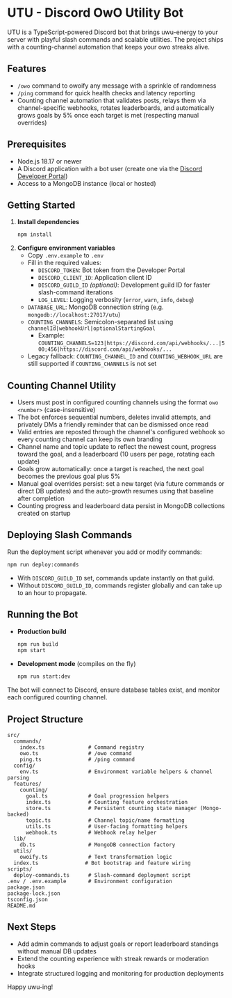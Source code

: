 # UTU - Discord OwO Utility Bot

UTU is a TypeScript-powered Discord bot that brings uwu-energy to your server with playful slash commands and scalable utilities. The project ships with a counting-channel automation that keeps your owo streaks alive.

## Features
- `/owo` command to owoify any message with a sprinkle of randomness
- `/ping` command for quick health checks and latency reporting
- Counting channel automation that validates posts, relays them via channel-specific webhooks, rotates leaderboards, and automatically grows goals by 5% once each target is met (respecting manual overrides)

## Prerequisites
- Node.js 18.17 or newer
- A Discord application with a bot user (create one via the [Discord Developer Portal](https://discord.com/developers/applications))
- Access to a MongoDB instance (local or hosted)

## Getting Started
1. **Install dependencies**
   ```bash
   npm install
   ```
2. **Configure environment variables**
   - Copy `.env.example` to `.env`
   - Fill in the required values:
     - `DISCORD_TOKEN`: Bot token from the Developer Portal
     - `DISCORD_CLIENT_ID`: Application client ID
     - `DISCORD_GUILD_ID` *(optional)*: Development guild ID for faster slash-command iterations
     - `LOG_LEVEL`: Logging verbosity (`error`, `warn`, `info`, `debug`)
    - `DATABASE_URL`: MongoDB connection string (e.g. `mongodb://localhost:27017/utu`)
     - `COUNTING_CHANNELS`: Semicolon-separated list using `channelId|webhookUrl|optionalStartingGoal`
       - Example: `COUNTING_CHANNELS=123|https://discord.com/api/webhooks/...|500;456|https://discord.com/api/webhooks/...`
     - Legacy fallback: `COUNTING_CHANNEL_ID` and `COUNTING_WEBHOOK_URL` are still supported if `COUNTING_CHANNELS` is not set

## Counting Channel Utility
- Users must post in configured counting channels using the format `owo <number>` (case-insensitive)
- The bot enforces sequential numbers, deletes invalid attempts, and privately DMs a friendly reminder that can be dismissed once read
- Valid entries are reposted through the channel's configured webhook so every counting channel can keep its own branding
- Channel name and topic update to reflect the newest count, progress toward the goal, and a leaderboard (10 users per page, rotating each update)
- Goals grow automatically: once a target is reached, the next goal becomes the previous goal plus 5%
- Manual goal overrides persist: set a new target (via future commands or direct DB updates) and the auto-growth resumes using that baseline after completion
- Counting progress and leaderboard data persist in MongoDB collections created on startup

## Deploying Slash Commands
Run the deployment script whenever you add or modify commands:
```bash
npm run deploy:commands
```
- With `DISCORD_GUILD_ID` set, commands update instantly on that guild.
- Without `DISCORD_GUILD_ID`, commands register globally and can take up to an hour to propagate.

## Running the Bot
- **Production build**
  ```bash
  npm run build
  npm start
  ```
- **Development mode** (compiles on the fly)
  ```bash
  npm run start:dev
  ```

The bot will connect to Discord, ensure database tables exist, and monitor each configured counting channel.

## Project Structure
```
src/
  commands/
    index.ts              # Command registry
    owo.ts                # /owo command
    ping.ts               # /ping command
  config/
    env.ts                # Environment variable helpers & channel parsing
  features/
    counting/
      goal.ts             # Goal progression helpers
      index.ts            # Counting feature orchestration
      store.ts            # Persistent counting state manager (Mongo-backed)
      topic.ts            # Channel topic/name formatting
      utils.ts            # User-facing formatting helpers
      webhook.ts          # Webhook relay helper
  lib/
    db.ts                 # MongoDB connection factory
  utils/
    owoify.ts             # Text transformation logic
  index.ts               # Bot bootstrap and feature wiring
scripts/
  deploy-commands.ts      # Slash-command deployment script
.env / .env.example       # Environment configuration
package.json
package-lock.json
tsconfig.json
README.md
```

## Next Steps
- Add admin commands to adjust goals or report leaderboard standings without manual DB updates
- Extend the counting experience with streak rewards or moderation hooks
- Integrate structured logging and monitoring for production deployments

Happy uwu-ing!
